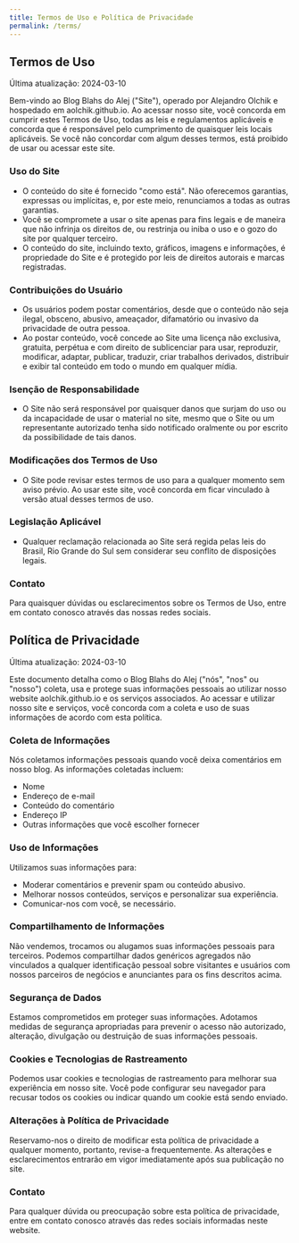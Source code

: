 ```yaml
---
title: Termos de Uso e Política de Privacidade
permalink: /terms/
---
```


## Termos de Uso

Última atualização: 2024-03-10

Bem-vindo ao Blog Blahs do Alej ("Site"), operado por Alejandro Olchik e hospedado em aolchik.github.io. Ao acessar nosso site, você concorda em cumprir estes Termos de Uso, todas as leis e regulamentos aplicáveis e concorda que é responsável pelo cumprimento de quaisquer leis locais aplicáveis. Se você não concordar com algum desses termos, está proibido de usar ou acessar este site.

### Uso do Site

- O conteúdo do site é fornecido "como está". Não oferecemos garantias, expressas ou implícitas, e, por este meio, renunciamos a todas as outras garantias.
- Você se compromete a usar o site apenas para fins legais e de maneira que não infrinja os direitos de, ou restrinja ou iniba o uso e o gozo do site por qualquer terceiro.
- O conteúdo do site, incluindo texto, gráficos, imagens e informações, é propriedade do Site e é protegido por leis de direitos autorais e marcas registradas.

### Contribuições do Usuário

- Os usuários podem postar comentários, desde que o conteúdo não seja ilegal, obsceno, abusivo, ameaçador, difamatório ou invasivo da privacidade de outra pessoa.
- Ao postar conteúdo, você concede ao Site uma licença não exclusiva, gratuita, perpétua e com direito de sublicenciar para usar, reproduzir, modificar, adaptar, publicar, traduzir, criar trabalhos derivados, distribuir e exibir tal conteúdo em todo o mundo em qualquer mídia.

### Isenção de Responsabilidade

- O Site não será responsável por quaisquer danos que surjam do uso ou da incapacidade de usar o material no site, mesmo que o Site ou um representante autorizado tenha sido notificado oralmente ou por escrito da possibilidade de tais danos.

### Modificações dos Termos de Uso

- O Site pode revisar estes termos de uso para a qualquer momento sem aviso prévio. Ao usar este site, você concorda em ficar vinculado à versão atual desses termos de uso.

### Legislação Aplicável

- Qualquer reclamação relacionada ao Site será regida pelas leis do Brasil, Rio Grande do Sul sem considerar seu conflito de disposições legais.

### Contato

Para quaisquer dúvidas ou esclarecimentos sobre os Termos de Uso, entre em contato conosco através das nossas redes sociais.


## Política de Privacidade

Última atualização: 2024-03-10

Este documento detalha como o Blog Blahs do Alej ("nós", "nos" ou "nosso") coleta, usa e protege suas informações pessoais ao utilizar nosso website aolchik.github.io e os serviços associados. Ao acessar e utilizar nosso site e serviços, você concorda com a coleta e uso de suas informações de acordo com esta política.

### Coleta de Informações

Nós coletamos informações pessoais quando você deixa comentários em nosso blog. As informações coletadas incluem:

- Nome
- Endereço de e-mail
- Conteúdo do comentário
- Endereço IP
- Outras informações que você escolher fornecer

### Uso de Informações

Utilizamos suas informações para:

- Moderar comentários e prevenir spam ou conteúdo abusivo.
- Melhorar nossos conteúdos, serviços e personalizar sua experiência.
- Comunicar-nos com você, se necessário.

### Compartilhamento de Informações

Não vendemos, trocamos ou alugamos suas informações pessoais para terceiros. Podemos compartilhar dados genéricos agregados não vinculados a qualquer identificação pessoal sobre visitantes e usuários com nossos parceiros de negócios e anunciantes para os fins descritos acima.

### Segurança de Dados

Estamos comprometidos em proteger suas informações. Adotamos medidas de segurança apropriadas para prevenir o acesso não autorizado, alteração, divulgação ou destruição de suas informações pessoais.

### Cookies e Tecnologias de Rastreamento

Podemos usar cookies e tecnologias de rastreamento para melhorar sua experiência em nosso site. Você pode configurar seu navegador para recusar todos os cookies ou indicar quando um cookie está sendo enviado.

### Alterações à Política de Privacidade

Reservamo-nos o direito de modificar esta política de privacidade a qualquer momento, portanto, revise-a frequentemente. As alterações e esclarecimentos entrarão em vigor imediatamente após sua publicação no site.

### Contato

Para qualquer dúvida ou preocupação sobre esta política de privacidade, entre em contato conosco através das redes sociais informadas neste website.

